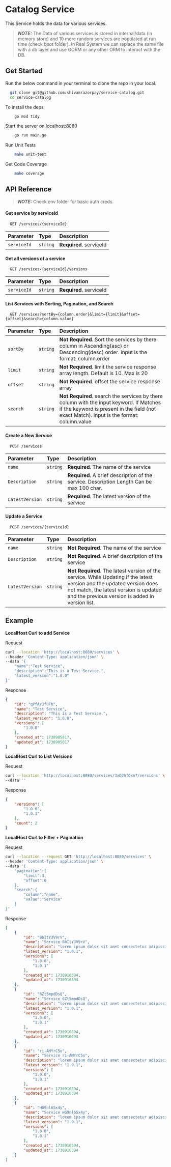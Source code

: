 
# Catalog Service

This Service holds the data for various services.

> **_NOTE:_** The Data of various services is stored in internal/data (in memory store) and 10 more random services are populated at run time (check boot folder). In Real System we can replace the same file with a db layer and use GORM or any other ORM to interact with the DB.


## Get Started

Run the below command in your terminal to clone the repo in your local.

```bash
  git clone git@github.com:shivamrazorpay/service-catalog.git
  cd service-catalog
```

To install the deps
```bash
    go mod tidy
```

Start the server on localhost:8080
```bash
    go run main.go
```

Run Unit Tests
```bash
    make unit-test
```

Get Code Coverage
```bash
    make coverage
```

## API Reference

> **_NOTE:_**  Check env folder for basic auth creds.

#### Get service by serviceId

```http
  GET /services/{serviceId}
```

| Parameter | Type     | Description                |
| :-------- | :------- | :------------------------- |
| `serviceId` | `string` | **Required**. serviceId |

#### Get all versions of a service

```http
  GET /services/{serviceId}/versions
```

| Parameter | Type     | Description                       |
| :-------- | :------- | :-------------------------------- |
| `serviceId` | `string` | **Required**. serviceId |

#### List Services with Sorting, Pagination, and Search

```http
  GET /services?sortBy={column.order}&limit={limit}&offset={offset}&search={column.value}
```

| Parameter | Type     | Description                |
| :-------- | :------- | :------------------------- |
| `sortBy` | `string` | **Not Required**. Sort the services by there column in Ascending(asc) or Descending(desc) order. input is the format: column.order|
| `limit` | `string` | **Not Required**. limit the service response array length. Default is 10. Max is 20|
| `offset` | `string` | **Not Required**. offset the service response array|
| `search` | `string` | **Not Required**. search the services by there column with the input keyword. If Matches if the keyword is present in the field (not exact Match). input is the format: column.value |


#### Create a New Service

```http
  POST /services
```

| Parameter | Type     | Description                |
| :-------- | :------- | :------------------------- |
| `name` | `string` | **Required**. The name of the service|
| `Description` | `string` | **Required**. A brief description of the service. Description Length Can be max 100 char.|
| `LatestVersion` | `string` | **Required**. The latest version of the service|


#### Update a Service

```http
  POST /services/{serviceId}
```

| Parameter | Type     | Description                |
| :-------- | :------- | :------------------------- |
| `name` | `string` | **Not Required**. The name of the service|
| `Description` | `string` | **Not Required**. A brief description of the service|
| `LatestVersion` | `string` | **Not Required**. The latest version of the service. While Updating if the latest version and the updated version does not match, the latest version is updated and the previous version is added in version list.|



## Example

**LocalHost Curl to add Service**

Request
``` bash
curl --location 'http://localhost:8080/services' \
--header 'Content-Type: application/json' \
--data '{
    "name":"Test Service",
    "description":"This is a Test Service.",
    "latest_version":"1.0.0"
}'
```
Response
``` json
{
    "id": "qPfAr3fuFh",
    "name": "Test Service",
    "description": "This is a Test Service.",
    "latest_version": "1.0.0",
    "versions": [
        "1.0.0"
    ],
    "created_at": 1730905017,
    "updated_at": 1730905017
}
```

**LocalHost Curl to List Versions**

Request
``` bash
curl --location 'http://localhost:8080/services/3xD2hfOxn7/versions' \
--data ''
```
Response
``` json
{
    "versions": [
        "1.0.0",
        "1.0.1"
    ],
    "count": 2
}
```

**LocalHost Curl to Filter + Pagination**

Request
``` bash
curl --location --request GET 'http://localhost:8080/services' \
--header 'Content-Type: application/json' \
--data '{
    "pagination":{
        "limit":4,
        "offset":0
    },
    "search":{
        "column":"name",
        "value":"Service"
    }
}'
```
Response
``` json
[
    {
        "id": "BbItY3V9rV",
        "name": "Service BbItY3V9rV",
        "description": "lorem ipsum dolor sit amet consectetur adipiscing elit efficitur habitasse tellus risus vitae nam neque lectus hendrerit lacinia eget sollicitudin",
        "latest_version": "1.0.1",
        "versions": [
            "1.0.0",
            "1.0.1"
        ],
        "created_at": 1730916394,
        "updated_at": 1730916394
    },
    {
        "id": "6Zt5mpdDsQ",
        "name": "Service 6Zt5mpdDsQ",
        "description": "lorem ipsum dolor sit amet consectetur adipiscing elit maecenas libero tincidunt fringilla pretium lectus volutpat tempor neque suscipit curabitur aliquam",
        "latest_version": "1.0.1",
        "versions": [
            "1.0.0",
            "1.0.1"
        ],
        "created_at": 1730916394,
        "updated_at": 1730916394
    },
    {
        "id": "ri-AMYrC5o",
        "name": "Service ri-AMYrC5o",
        "description": "lorem ipsum dolor sit amet consectetur adipiscing elit semper potenti ultricies mollis pharetra torquent dignissim placerat aptent sagittis nascetur ornare",
        "latest_version": "1.0.1",
        "versions": [
            "1.0.0",
            "1.0.1"
        ],
        "created_at": 1730916394,
        "updated_at": 1730916394
    },
    {
        "id": "HG9nl6Sx4y",
        "name": "Service HG9nl6Sx4y",
        "description": "lorem ipsum dolor sit amet consectetur adipiscing elit iaculis platea mattis nascetur euismod enim dui hac magnis potenti praesent parturient",
        "latest_version": "1.0.1",
        "versions": [
            "1.0.0",
            "1.0.1"
        ],
        "created_at": 1730916394,
        "updated_at": 1730916394
    }
]
```

